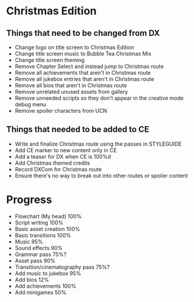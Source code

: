 # Christmas Edition

## Things that need to be changed from DX
- Change logo on title screen to Christmas Edition
- Change title screen music to Bubble Tea Christmas Mix
- Change title screen theming
- Remove Chapter Select and instead jump to Christmas route
- Remove all achievements that aren't in Christmas route
- Remove all jukebox entries that aren't in Christmas route
- Remove all bios that aren't in Christmas route
- Remove unrelated unused assets from gallery
- Remove unneeded scripts so they don't appear in the creative mode debug menu
- Remove spoiler characters from UCN

## Things that needed to be added to CE
- Write and finalize Christmas route using the passes in STYLEGUIDE
- Add CE marker to new content only in CE
- Add a teaser for DX when CE is 100%d
- Add Christmas themed credits
- Record DXCom for Christmas route
- Ensure there's no way to break out into other routes or spoiler content

# Progress
- Flowchart (My head) 100%
- Script writing 100%
- Basic asset creation 100%
- Basic transitions 100%
- Music 95%
- Sound effects 90%
- Grammar pass 75%?
- Asset pass 90%
- Transition/cinematography pass 75%?
- Add music to jukebox 95%
- Add bios 12%
- Add achievements 100%
- Add minigames 50%